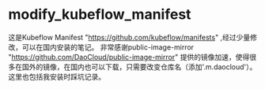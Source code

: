 # modify_kubeflow_manifest
这是Kubeflow Manifest "https://github.com/kubeflow/manifests" ,经过少量修改，可以在国内安装的笔记。
非常感谢public-image-mirror "https://github.com/DaoCloud/public-image-mirror" 提供的镜像加速，使得很多在国外的镜像，在国内也可以下载，只需要改变仓库名（添加'.m.daocloud'）。
这里也包括我安装时踩坑记录。
